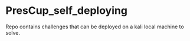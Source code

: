 # PresCup_self_deploying
Repo contains challenges that can be deployed on a kali local machine to solve.

